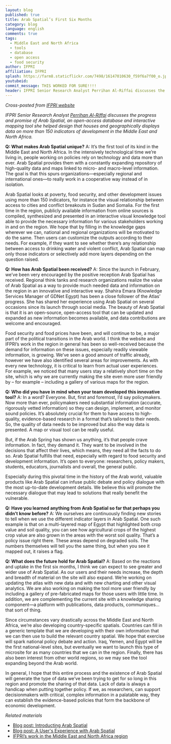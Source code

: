 ```yaml
---
layout: blog
published: true
title: Arab Spatial’s First Six Months
category: blog
language: english
comments: true
tags: 
  - Middle East and North Africa
  - tools
  - database
  - open access
  - food security
author: IFPRI
affiliation: IFPRI
splash: https://farm8.staticflickr.com/7498/16147010630_f59f6a7f00_o.jpg
youtubeid: 
commit_message: THIS WORKED FOR SURE!!!!
header: IFPRI Senior Research Analyst Perrihan Al-Riffai discusses the progress and promise of Arab Spatial, an open-access database and interactive mapping tool she helped design that houses and geographically displays data on more than 150 indicators of development in the Middle East and North Africa.
---
```

_Cross-posted from [IFPRI website](http://www.ifpri.org/blog/arab-spatial-s-first-six-months)_

_IFPRI Senior Research Analyst [Perrihan Al-Riffai](http://www.ifpri.org/staffprofile/perrihan-al-riffai) discusses the progress and promise of Arab Spatial, an open-access database and interactive mapping tool she helped design that houses and geographically displays data on more than 150 indicators of development in the Middle East and North Africa._
<!-- more -->
**Q: What makes Arab Spatial unique?**
A: It’s the first tool of its kind in the Middle East and North Africa. In the intensively technological time we’re living in, people working on policies rely on technology and data more than ever. Arab Spatial provides them with a constantly expanding repository of high-quality data and maps linked to micro- and macro-level information. The goal is that this spurs organizations—especially regional and international ones—to really work in a cooperative way instead of in isolation.

Arab Spatial looks at poverty, food security, and other development issues using more than 150 indicators, for instance the visual relationship between access to cities and conflict breakouts in Sudan and Somalia. For the first time in the region, publicly available information from online sources is compiled, synthesized and presented in an interactive visual knowledge tool able to provide the necessary information for various stakeholders working in and on the region. We hope that by filling in the knowledge gaps wherever we can, national and regional organizations will be motivated to do the same. Then users can customize the outputs according to their needs. For example, if they want to see whether there’s any relationship between access to drinking water and violent conflict, Arab Spatial can map only those indicators or selectively add more layers depending on the question raised.

**Q: How has Arab Spatial been received?**
A: Since the launch in February, we’ve been very encouraged by the positive reception Arab Spatial has received. Regional think tanks and research organizations realize the value of Arab Spatial as a way to provide much needed data and information on the region in an innovative and interactive way. Shahira Emara (Knowledge Services Manager of GDNet Egypt) has been a close follower of the Atlas’ progress. She has shared her experience using Arab Spatial on several occasions since its launch through social media. The beauty of Arab Spatial is that it is an open-source, open-access tool that can be updated and expanded as new information becomes available, and data contributions are welcome and encouraged.

Food security and food prices have been, and will continue to be, a major part of the political transitions in the Arab world. I think the website and IFPRI’s work in the region in general has been so well-received because the demand for information on these issues, especially readily viewable information, is growing. We’ve seen a good amount of traffic already, however we have also identified several areas for improvements. As with every new technology, it is critical to learn from actual user experiences. For example, we noticed that many users stay a relatively short time on the site, which is why we are currently making the site even more user friendly by – for example – including a gallery of various maps for the region.

**Q: Who did you have in mind when your team developed this innovative tool?**
A: In a word? Everyone. But, first and foremost, I’d say policymakers. Now more than ever, policymakers need substantial information (accurate, rigorously vetted information) so they can design, implement, and monitor sound policies. It’s absolutely crucial for them to have access to high-quality, evidence-based research in a format that’s tailored to their needs. So, the quality of data needs to be improved but also the way data is presented. A map or visual tool can be really useful.

But, if the Arab Spring has shown us anything, it’s that people crave information. In fact, they demand it. They want to be involved in the decisions that affect their lives, which means, they need all the facts to do so. Arab Spatial fulfills that need, especially with regard to food security and development information. It’s open to everyone: researchers, policy makers, students, educators, journalists and overall, the general public.

Especially during this pivotal time in the history of the Arab world, valuable products like Arab Spatial can infuse public debate and policy dialogue with the most up-to-date development details. We believe this will promote the necessary dialogue that may lead to solutions that really benefit the vulnerable.

**Q: Have you learned anything from Arab Spatial so far that perhaps you didn’t know before?**
A: We ourselves are continuously finding new stories to tell when we use the different indicator layers in Arab Spatial. One such example is that on a multi-layered map of Egypt that highlighted both crop value and soil quality, you can see how agricultural crops of the highest crop value are also grown in the areas with the worst soil quality. That’s a policy issue right there. These areas depend on degraded soils. The numbers themselves will tell you the same thing, but when you see it mapped out, it raises a flag.

**Q: What does the future hold for Arab Spatial?**
A: Based on the reactions and uptake in the first six months, I think we can expect to see greater and wider use of Arab Spatial. As our users and their needs increase, the depth and breadth of material on the site will also expand. We’re working on updating the atlas with new data and with new charting and other visual analytics. We are also working on making the tool more user friendly by including a gallery of pre-fabricated maps for those users with little time. In addition, we are complementing the current site with a knowledge sharing component—a platform with publications, data products, communiques…that sort of thing.

Since circumstances vary drastically across the Middle East and North Africa, we’re also developing country-specific spatials. Countries can fill in a generic template that we are developing with their own information that we can then use to build the relevant country spatial. We hope that exercise will spark national policy debate and action. Iraq, Yemen, and Egypt will be the first national-level sites, but eventually we want to launch this type of microsite for as many countries that we can in the region. Finally, there has also been interest from other world regions, so we may see the tool expanding beyond the Arab world.

In general, I hope that this entire process and the existence of Arab Spatial will generate the type of data we’ve been trying to get for so long in this region and promote the sharing of that data. Lack of data is always a handicap when putting together policy. If we, as researchers, can support decisionmakers with critical, complex information in a palatable way, they can establish the evidence-based policies that form the backbone of economic development.

_Related materials_
* [Blog post: Introducting Arab Spatial](http://www.ifpri.org/blog/introducing-arab-spatial-online-interactive-atlas-arab-world)
* [Blog post: A User's Experience with Arab Spatial](http://www.ifpri.org/blog/user-s-experience-arab-spatial)
* [IFPRI’s work in the Middle East and North Africa region](http://www.ifpri.org/book-6959/ourwork/researcharea/middle-east-and-north-africa)
